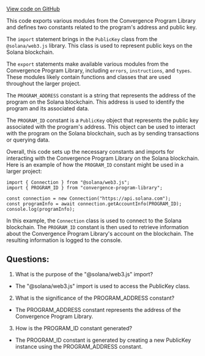 [View code on GitHub](https://github.com/convergence-rfq/convergence-program-library/psyoptions-european-instrument/js/generated/index.ts)

This code exports various modules from the Convergence Program Library and defines two constants related to the program's address and public key. 

The `import` statement brings in the `PublicKey` class from the `@solana/web3.js` library. This class is used to represent public keys on the Solana blockchain. 

The `export` statements make available various modules from the Convergence Program Library, including `errors`, `instructions`, and `types`. These modules likely contain functions and classes that are used throughout the larger project. 

The `PROGRAM_ADDRESS` constant is a string that represents the address of the program on the Solana blockchain. This address is used to identify the program and its associated data. 

The `PROGRAM_ID` constant is a `PublicKey` object that represents the public key associated with the program's address. This object can be used to interact with the program on the Solana blockchain, such as by sending transactions or querying data. 

Overall, this code sets up the necessary constants and imports for interacting with the Convergence Program Library on the Solana blockchain. Here is an example of how the `PROGRAM_ID` constant might be used in a larger project:

```
import { Connection } from "@solana/web3.js";
import { PROGRAM_ID } from "convergence-program-library";

const connection = new Connection("https://api.solana.com");
const programInfo = await connection.getAccountInfo(PROGRAM_ID);
console.log(programInfo);
```

In this example, the `Connection` class is used to connect to the Solana blockchain. The `PROGRAM_ID` constant is then used to retrieve information about the Convergence Program Library's account on the blockchain. The resulting information is logged to the console.
## Questions: 
 1. What is the purpose of the "@solana/web3.js" import?
- The "@solana/web3.js" import is used to access the PublicKey class.

2. What is the significance of the PROGRAM_ADDRESS constant?
- The PROGRAM_ADDRESS constant represents the address of the Convergence Program Library.

3. How is the PROGRAM_ID constant generated?
- The PROGRAM_ID constant is generated by creating a new PublicKey instance using the PROGRAM_ADDRESS constant.
